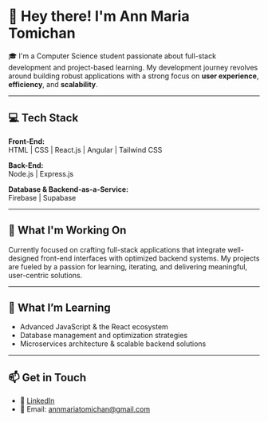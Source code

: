 # 👋 Hey there! I'm Ann Maria Tomichan

🎓 I'm a Computer Science student passionate about full-stack development and project-based learning. My development journey revolves around building robust applications with a strong focus on **user experience**, **efficiency**, and **scalability**.

---

## 💻 Tech Stack

**Front-End:**  
HTML | CSS | React.js | Angular | Tailwind CSS

**Back-End:**  
Node.js | Express.js

**Database & Backend-as-a-Service:**  
Firebase | Supabase

---

## 🚀 What I'm Working On

Currently focused on crafting full-stack applications that integrate well-designed front-end interfaces with optimized backend systems. My projects are fueled by a passion for learning, iterating, and delivering meaningful, user-centric solutions.

---

## 🌱 What I’m Learning

- Advanced JavaScript & the React ecosystem  
- Database management and optimization strategies  
- Microservices architecture & scalable backend solutions  

---

## 📫 Get in Touch

- 💼 [LinkedIn](https://www.linkedin.com/in/ann-maria-tomichan)  
- 📧 Email: annmariatomichan@gmail.com

